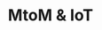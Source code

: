 ---
title: MtoM & IoT
yearDate: 2018
monthDate: mar
dayDate: 21-22
categories: IoT
tags: LPWAN
excerpt: Meet us in booth **D28** and for a 45-minute workshop.
website: http://www.salons-solutions-electroniques.com
---